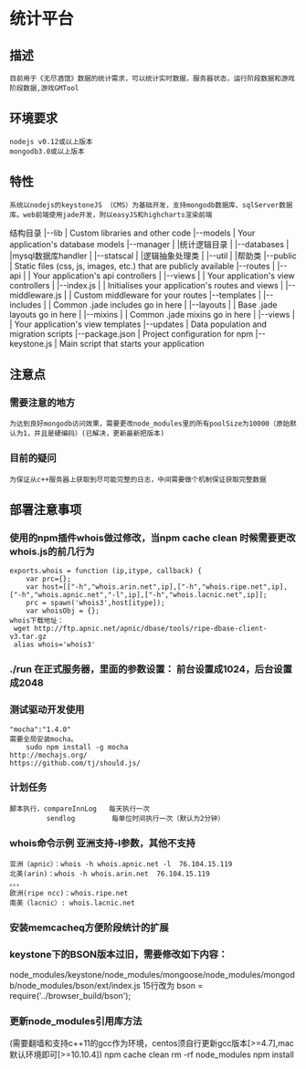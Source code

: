 统计平台
=====================
描述
---------------------
	目前用于《无尽酒馆》数据的统计需求，可以统计实时数据，服务器状态，运行阶段数据和游戏阶段数据,游戏GMTool
环境要求
---------------------
	nodejs v0.12或以上版本
	mongodb3.0或以上版本
特性
---------------------
	系统以nodejs的keystoneJS （CMS）为基础开发，支持mongodb数据库、sqlServer数据库。web前端使用jade开发，附以easyJS和highcharts渲染前端
结构目录
	|--lib
	|  Custom libraries and other code
	|--models
	|  Your application's database models
	|--manager
	|  |统计逻辑目录
	|  |--databases
	|  |mysql数据库handler
	|  |--statscal
	|  |逻辑抽象处理类
	|  |--util
	|  |帮助类
	|--public
	|  Static files (css, js, images, etc.) that are publicly available
	|--routes
	|  |--api
	|  |  Your application's api controllers
	|  |--views
	|  |  Your application's view controllers
	|  |--index.js
	|  |  Initialises your application's routes and views
	|  |--middleware.js
	|  |  Custom middleware for your routes
	|--templates
	|  |--includes
	|  |  Common .jade includes go in here
	|  |--layouts
	|  |  Base .jade layouts go in here
	|  |--mixins
	|  |  Common .jade mixins go in here
	|  |--views
	|  |  Your application's view templates
	|--updates
	|  Data population and migration scripts
	|--package.json
	|  Project configuration for npm
	|--keystone.js
	|  Main script that starts your application

注意点
---------------------
### 需要注意的地方
	为达到良好mongodb访问效果，需要更改node_modules里的所有poolSize为10000（原始默认为1，并且是硬编码）(已解决，更新最新把版本)


### 目前的疑问
	为保证从c++服务器上获取到尽可能完整的日志，中间需要做个机制保证获取完整数据

部署注意事项
---------------------
### 使用的npm插件whois做过修改，当npm cache clean 时候需要更改whois.js的前几行为
	exports.whois = function (ip,itype, callback) {
		var prc={};
		var host=[["-h","whois.arin.net",ip],["-h","whois.ripe.net",ip],["-h","whois.apnic.net","-l",ip],["-h","whois.lacnic.net",ip]];
		prc = spawn('whois3',host[itype]);
		var whoisObj = {};
	whois下载地址：
	 wget http://ftp.apnic.net/apnic/dbase/tools/ripe-dbase-client-v3.tar.gz
	 alias whois='whois3'
### ./run 在正式服务器，里面的参数设置： 前台设置成1024，后台设置成2048


### 测试驱动开发使用
    "mocha":"1.4.0"
    需要全局安装mocha。
    	sudo npm install -g mocha
    http://mochajs.org/
    https://github.com/tj/should.js/

### 计划任务
	脚本执行，compareInnLog   每天执行一次
			 sendlog         每单位时间执行一次（默认为2分钟）

### whois命令示例 亚洲支持-l参数，其他不支持
	亚洲（apnic）：whois -h whois.apnic.net -l  76.104.15.119
	北美(arin)：whois -h whois.arin.net  76.104.15.119
	。。。
	欧洲(ripe ncc)：whois.ripe.net
	南美（lacnic）: whois.lacnic.net
### 安装memcacheq方便阶段统计的扩展

### keystone下的BSON版本过旧，需要修改如下内容：
node_modules/keystone/node_modules/mongoose/node_modules/mongodb/node_modules/bson/ext/index.js
15行改为 bson = require('../browser_build/bson');

### 更新node_modules引用库方法
(需要翻墙和支持c++11的gcc作为环境，centos须自行更新gcc版本[>=4.7],mac默认环境即可[>=10.10.4])
npm cache clean
rm -rf node_modules
npm install





